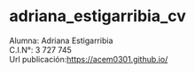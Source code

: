# adriana_estigarribia_cv
Alumna: Adriana Estigarribia  
C.I.N°: 3 727 745  
Url publicación:https://acem0301.github.io/  

